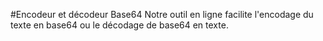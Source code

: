 #Encodeur et décodeur Base64
Notre outil en ligne facilite l'encodage du texte en base64 ou le décodage de base64 en texte.

